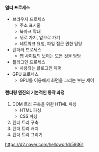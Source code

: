 #### 멀티 프로세스
- 브라우저 프로세스
  - 주소 표시줄
  - 북마크 막대
  - 뒤로 가기, 앞으로 가기
  - 네트워크 요청, 파일 접근 권한 담당
- 렌더러 프로세스
  - 웹 사이트의 보이는 모든 것을 담당
- 플러그인 프로세스
  - 사용되는 플로그인 제어
- GPU 프로세스
  - GPU를 이용해서 화면을 그리는 부분 제어

#### 렌더링 엔진의 기본적인 동작 과정
1. DOM 트리 구축을 위한 HTML 파싱
    - HTML 파싱
    - CSS 파싱
2. 렌더 트리 구축
3. 렌더 트리 배치
4. 렌더 트리 그리기

https://d2.naver.com/helloworld/59361